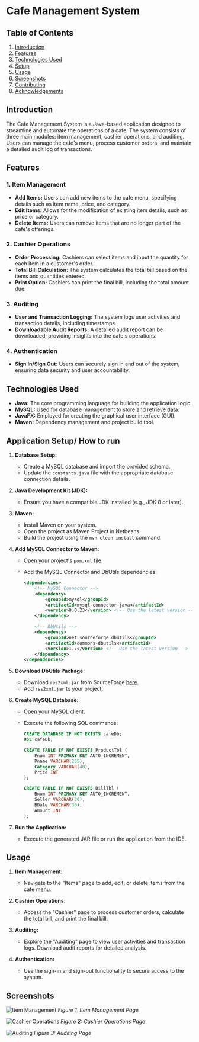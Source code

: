 # Cafe Management System

## Table of Contents
1. [Introduction](#introduction)
2. [Features](#features)
3. [Technologies Used](#technologies-used)
4. [Setup](#setup)
5. [Usage](#usage)
6. [Screenshots](#screenshots)
7. [Contributing](#contributing)
8. [Acknowledgements](#acknowledgements)

## Introduction

The Cafe Management System is a Java-based application designed to streamline and automate the operations of a cafe. The system consists of three main modules: item management, cashier operations, and auditing. Users can manage the cafe's menu, process customer orders, and maintain a detailed audit log of transactions.

## Features

### 1. Item Management
- **Add Items:** Users can add new items to the cafe menu, specifying details such as item name, price, and category.
- **Edit Items:** Allows for the modification of existing item details, such as price or category.
- **Delete Items:** Users can remove items that are no longer part of the cafe's offerings.

### 2. Cashier Operations
- **Order Processing:** Cashiers can select items and input the quantity for each item in a customer's order.
- **Total Bill Calculation:** The system calculates the total bill based on the items and quantities entered.
- **Print Option:** Cashiers can print the final bill, including the total amount due.

### 3. Auditing
- **User and Transaction Logging:** The system logs user activities and transaction details, including timestamps.
- **Downloadable Audit Reports:** A detailed audit report can be downloaded, providing insights into the cafe's operations.

### 4. Authentication
- **Sign In/Sign Out:** Users can securely sign in and out of the system, ensuring data security and user accountability.

## Technologies Used

- **Java:** The core programming language for building the application logic.
- **MySQL:** Used for database management to store and retrieve data.
- **JavaFX:** Employed for creating the graphical user interface (GUI).
- **Maven:** Dependency management and project build tool.

## Application Setup/ How to run

1. **Database Setup:**
    - Create a MySQL database and import the provided schema.
    - Update the `constants.java` file with the appropriate database connection details.

2. **Java Development Kit (JDK):**
    - Ensure you have a compatible JDK installed (e.g., JDK 8 or later).

3. **Maven:**
    - Install Maven on your system.
    - Open the project as Maven Project in Netbeans
    - Build the project using the `mvn clean install` command.

 
4. **Add MySQL Connector to Maven:**
   - Open your project's `pom.xml` file.
   - Add the MySQL Connector and DbUtils dependencies:

     ```xml
     <dependencies>
         <!-- MySQL Connector -->
         <dependency>
             <groupId>mysql</groupId>
             <artifactId>mysql-connector-java</artifactId>
             <version>8.0.23</version> <!-- Use the latest version -->
         </dependency>

         <!-- DbUtils -->
         <dependency>
             <groupId>net.sourceforge.dbutils</groupId>
             <artifactId>commons-dbutils</artifactId>
             <version>1.7</version> <!-- Use the latest version -->
         </dependency>
     </dependencies>
     ```

5. **Download DbUtils Package:**
   - Download `res2xml.jar` from SourceForge [here](https://sourceforge.net/projects/res2xml/).
   - Add `res2xml.jar` to your project.

6. **Create MySQL Database:**
   - Open your MySQL client.
   - Execute the following SQL commands:

     ```sql
     CREATE DATABASE IF NOT EXISTS cafeDb;
     USE cafeDb;

     CREATE TABLE IF NOT EXISTS ProductTbl (
         Pnum INT PRIMARY KEY AUTO_INCREMENT,
         Pname VARCHAR(255),
         Category VARCHAR(40),
         Price INT
     );

     CREATE TABLE IF NOT EXISTS BillTbl (
         Bnum INT PRIMARY KEY AUTO_INCREMENT,
         Seller VARCHAR(30),
         BDate VARCHAR(30),
         Amount INT
     );
     ```
7. **Run the Application:**
    - Execute the generated JAR file or run the application from the IDE.

## Usage

1. **Item Management:**
    - Navigate to the "Items" page to add, edit, or delete items from the cafe menu.

2. **Cashier Operations:**
    - Access the "Cashier" page to process customer orders, calculate the total bill, and print the final bill.

3. **Auditing:**
    - Explore the "Auditing" page to view user activities and transaction logs. Download audit reports for detailed analysis.

4. **Authentication:**
    - Use the sign-in and sign-out functionality to secure access to the system.

## Screenshots

![Item Management](Item_List.png)
*Figure 1: Item Management Page*

![Cashier Operations](Cashier.png)
*Figure 2: Cashier Operations Page*

![Auditing](BillHistory.png)
*Figure 3: Auditing Page*
